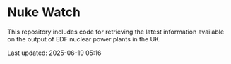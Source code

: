 # Nuke Watch

This repository includes code for retrieving the latest information available on the output of EDF nuclear power plants in the UK.

Last updated: 2025-06-19 05:16